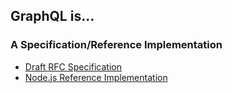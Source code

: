 ## GraphQL is...

###  A Specification/Reference Implementation

* [Draft RFC Specification](http://facebook.github.io/graphql/)
* [Node.js Reference Implementation](https://github.com/graphql/graphql-js)

